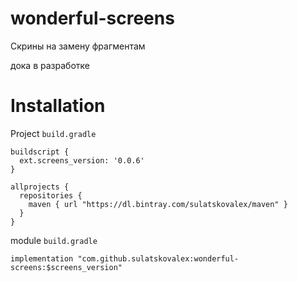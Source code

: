 # wonderful-screens
Скрины на замену фрагментам

дока в разработке

# Installation 


Project `build.gradle`

```
buildscript {
  ext.screens_version: '0.0.6'
}

allprojects {
  repositories {
    maven { url "https://dl.bintray.com/sulatskovalex/maven" }
  }
}
```

module `build.gradle`


`implementation "com.github.sulatskovalex:wonderful-screens:$screens_version"`
